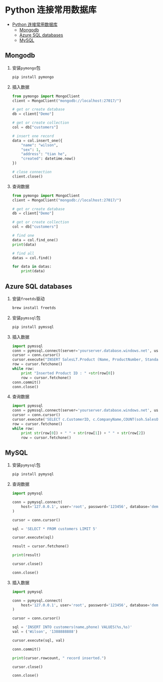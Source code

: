 # Python 连接常用数据库

- [Python 连接常用数据库](#python-连接常用数据库)
  - [Mongodb](#mongodb)
  - [Azure SQL databases](#azure-sql-databases)
  - [MySQL](#mysql)

## Mongodb

1. 安装`pymongo`包
   
    ```bash
    pip install pymongo
    ```

2. 插入数据

    ```python
    from pymongo import MongoClient
    client = MongoClient("mongodb://localhost:27017/")

    # get or create database
    db = client["Demo"]

    # get or create collection
    col = db["customers"]

    # insert one record
    data = col.insert_one({
        "name": "wilson",
        "sex": 1,
        "address": "tian he",
        "created": datetime.now()
    })

    # close connection
    client.close()
    ```

3. 查询数据

    ```python
    from pymongo import MongoClient
    client = MongoClient("mongodb://localhost:27017/")

    # get or create database
    db = client["Demo"]

    # get or create collection
    col = db["customers"]

    # find one 
    data = col.find_one()
    print(data)

    # find all
    datas = col.find()

    for data in datas:
        print(data)
    ```

## Azure SQL databases

1. 安装`freetds`驱动

    ```bash
    brew install freetds
    ```

2. 安装`pymssql`包

    ```bash
    pip install pymssql
    ```

3. 插入数据

    ```python
    import pymssql  
    conn = pymssql.connect(server='yourserver.database.windows.net', user='yourusername@yourserver', password='yourpassword', database='AdventureWorks')  
    cursor = conn.cursor()  
    cursor.execute("INSERT SalesLT.Product (Name, ProductNumber, StandardCost, ListPrice, SellStartDate) OUTPUT INSERTED.ProductID VALUES ('SQL Server Express', 'SQLEXPRESS', 0, 0, CURRENT_TIMESTAMP)")  
    row = cursor.fetchone()  
    while row:  
        print "Inserted Product ID : " +str(row[0])  
        row = cursor.fetchone()  
    conn.commit()
    conn.close()
    ```

4. 查询数据

    ```python
    import pymssql  
    conn = pymssql.connect(server='yourserver.database.windows.net', user='yourusername@yourserver', password='yourpassword', database='AdventureWorks')  
    cursor = conn.cursor()  
    cursor.execute('SELECT c.CustomerID, c.CompanyName,COUNT(soh.SalesOrderID) AS OrderCount FROM SalesLT.Customer AS c LEFT OUTER JOIN SalesLT.SalesOrderHeader AS soh ON c.CustomerID = soh.CustomerID GROUP BY c.CustomerID, c.CompanyName ORDER BY OrderCount DESC;')  
    row = cursor.fetchone()  
    while row:  
        print str(row[0]) + " " + str(row[1]) + " " + str(row[2])     
        row = cursor.fetchone()
    ```

## MySQL

1. 安装`pymysql`包

    ```bash
    pip install pymysql
    ```

2. 查询数据

    ```python
    import pymysql

    conn = pymysql.connect(
        host='127.0.0.1', user='root', password='123456', database='demo'
    )

    cursor = conn.cursor()

    sql = 'SELECT * FROM customers LIMIT 5'

    cursor.execute(sql)

    result = cursor.fetchone()

    print(result)

    cursor.close()

    conn.close()
    ```

3. 插入数据

    ```python
    import pymysql

    conn = pymysql.connect(
        host='127.0.0.1', user='root', password='123456', database='demo'
    )

    cursor = conn.cursor()

    sql = 'INSERT INTO customers(name,phone) VALUES(%s,%s)'
    val = ('Wilson', '1388888888')

    cursor.execute(sql, val)

    conn.commit()

    print(cursor.rowcount, " record inserted.")

    cursor.close()

    conn.close()
    ```
